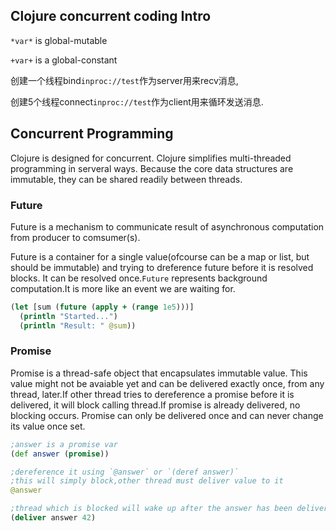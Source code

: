 ## Clojure concurrent coding Intro

`*var*` is global-mutable

`+var+` is a global-constant

创建一个线程bind`inproc://test`作为server用来recv消息,

创建5个线程connect`inproc://test`作为client用来循环发送消息.

## Concurrent Programming

Clojure is designed for concurrent.
Clojure simplifies multi-threaded programming in serveral ways.
Because the core data structures are immutable, they can be shared readily
between threads.

### Future

Future is a mechanism to communicate result of asynchronous computation
from producer to comsumer(s).

Future is a container for a single value(ofcourse can be a map or list, but should
be immutable) and trying to dreference future before it is resolved blocks.
It can be resolved once.`Future` represents background computation.It is more like
an event we are waiting for.

```clojure
(let [sum (future (apply + (range 1e5)))]
  (println "Started...")
  (println "Result: " @sum))
```

### Promise

Promise is a thread-safe object that encapsulates immutable value.
This value might not be avaiable yet and can be delivered exactly once,
from any thread, later.If other thread tries to dereference a promise
before it is delivered, it will block calling thread.If promise is already
delivered, no blocking occurs. Promise can only be delivered once and can
never change its value once set.

```clojure
;answer is a promise var
(def answer (promise))

;dereference it using `@answer` or `(deref answer)`
;this will simply block,other thread must deliver value to it
@answer

;thread which is blocked will wake up after the answer has been delivered, and return 42
(deliver answer 42)
```

